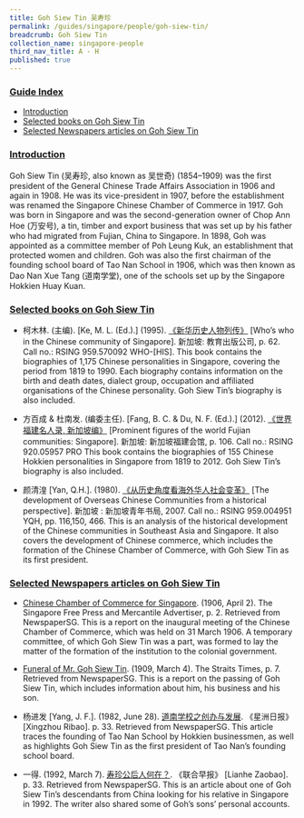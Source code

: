 ```yaml
---
title: Goh Siew Tin 吴寿珍
permalink: /guides/singapore/people/goh-siew-tin/
breadcrumb: Goh Siew Tin
collection_name: singapore-people
third_nav_title: A - H
published: true
---
```


### <u>Guide Index</u>

* [Introduction](#introduction)
* [Selected books on Goh Siew Tin](#selected-books-on-goh-siew-tin)
* [Selected Newspapers articles on Goh Siew Tin](#selected-books-on-goh-siew-tin)

### <u>Introduction</u>

Goh Siew Tin (吴寿珍, also known as 吴世奇) (1854–1909) was the first president of the General Chinese Trade Affairs Association in 1906 and again in 1908. He was its vice-president in 1907, before the establishment was renamed the Singapore Chinese Chamber of Commerce in 1917. Goh was born in Singapore and was the second-generation owner of Chop Ann Hoe (万安号), a tin, timber and export business that was set up by his father who had migrated from Fujian, China to Singapore. In 1898, Goh was appointed as a committee member of Poh Leung Kuk, an establishment that protected women and children. Goh was also the first chairman of the founding school board of Tao Nan School in 1906, which was then known as Dao Nan Xue Tang (道南学堂), one of the schools set up by the Singapore Hokkien Huay Kuan.


### <u>Selected books on Goh Siew Tin</u>

* 柯木林. (主编). [Ke, M. L. (Ed.).] (1995). [《新华历史人物列传》](http://eservice.nlb.gov.sg/item_holding_s.aspx?bid=84500628) [Who’s who in the Chinese community of Singapore]. 新加坡: 教育出版公司, p. 62.
Call no.: RSING 959.570092 WHO-\[HIS\].
This book contains the biographies of 1,175 Chinese personalities in Singapore, covering the period from 1819 to 1990. Each biography contains information on the birth and death dates, dialect group, occupation and affiliated organisations of the Chinese personality. Goh Siew Tin’s biography is also included.


* 方百成 & 杜南发. (编委主任). [Fang, B. C. & Du, N. F. (Ed.).] (2012). [《世界福建名人录, 新加坡编》](http://eservice.nlb.gov.sg/item_holding_s.aspx?bid=200125706) [Prominent figures of the world Fujian communities: Singapore]. 新加坡: 新加坡福建会馆, p. 106.
Call no.: RSING 920.05957 PRO
This book contains the biographies of 155 Chinese Hokkien personalities in Singapore from 1819 to 2012. Goh Siew Tin’s biography is also included.


* 颜清湟 [Yan, Q.H.]. (1980). [《从历史角度看海外华人社会变革》](http://eservice.nlb.gov.sg/item_holding_s.aspx?bid=12918025) [The development of Overseas Chinese Communities from a historical perspective]. 新加坡 : 新加坡青年书局, 2007.
Call no.: RSING 959.004951 YQH, pp. 116,150, 466.
This is an analysis of the historical development of the Chinese communities in Southeast Asia and Singapore. It also covers the development of Chinese commerce, which includes the formation of the Chinese Chamber of Commerce, with Goh Siew Tin as its first president.


### <u>Selected Newspapers articles on Goh Siew Tin</u>

* [Chinese Chamber of Commerce for Singapore](http://eresources.nlb.gov.sg/newspapers/Digitised/Article/singfreepressb19060402-1.2.8). (1906, April 2). The Singapore Free Press and Mercantile Advertiser, p. 2. Retrieved from NewspaperSG.
This is a report on the inaugural meeting of the Chinese Chamber of Commerce, which was held on 31 March 1906. A temporary committee, of which Goh Siew Tin was a part, was formed to lay the matter of the formation of the institution to the colonial government.


* [Funeral of Mr. Goh Siew Tin](http://eresources.nlb.gov.sg/newspapers/Digitised/Article/straitstimes19090304-1.2.68). (1909, March 4). The Straits Times, p. 7. Retrieved from NewspaperSG.
This is a report on the passing of Goh Siew Tin, which includes information about him, his business and his son.


* 杨进发 [Yang, J. F.]. (1982, June 28). [道南学校之创办与发展](http://eresources.nlb.gov.sg/newspapers/Digitised/Article/scjp19820628-1.2.59.1.6). 《星洲日报》 [Xingzhou Ribao]. p. 33. Retrieved from NewspaperSG.
This article traces the founding of Tao Nan School by Hokkien businessmen, as well as highlights Goh Siew Tin as the first president of Tao Nan’s founding school board.


* 一得. (1992, March 7). [寿珍公后人何在？](http://eresources.nlb.gov.sg/newspapers/Digitised/Article/lhzb19920307-1.2.77.1).  《联合早报》 [Lianhe Zaobao]. p. 33. Retrieved from NewspaperSG.
This is an article about one of Goh Siew Tin’s descendants from China looking for his relative in Singapore in 1992. The writer also shared some of Goh’s sons’ personal accounts.